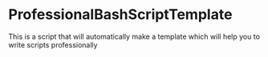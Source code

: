 # ProfessionalBashScriptTemplate
This is a script that will automatically make a template which will help you to write scripts professionally
